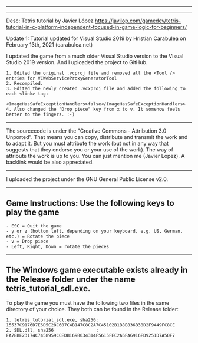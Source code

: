 --------------------------------------------------------------
--------------------------------------------------------------
Desc: Tetris tutorial by Javier López
https://javilop.com/gamedev/tetris-tutorial-in-c-platform-independent-focused-in-game-logic-for-beginners/

Update 1: Tutorial updated for Visual Studio 2019 by Hristian Carabulea on February 13th, 2021 (carabulea.net)

I updated the game from a much older Visual Studio version to the Visual Studio 2019 version. And I uploaded the project to GitHub.
    
    1. Edited the original .vcproj file and removed all the <Tool /> entries for VCWebServiceProxyGeneratorTool
    2. Recompiled.
    3. Edited the newly created .vcxproj file and added the following to each <link> tag:
           <ImageHasSafeExceptionHandlers>false</ImageHasSafeExceptionHandlers>
    4. Also changed the "Drop piece" key from x to v. It somehow feels better to the fingers. :-)

--------------------------------------------------------------

The sourcecode is under the "Creative Commons - Attribution 3.0 Unported". That means you can copy, distribute and transmit the work and to adapt it. But you must attribute the work (but not in any way that suggests that they endorse you or your use of the work). The way of attribute the work is up to you. You can just mention me (Javier López). A backlink would be also appreciated.

--------------------------------------------------------------
I uploaded the project under the GNU General Public License v2.0.

--------------------------------------------------------------
Game Instructions: Use the following keys to play the game
--------------------------------------------------------------

    - ESC = Quit the game
    - y or z (bottom left, depending on your keyboard, e.g. US, German, etc.) = Rotate the piece
    - v = Drop piece
    - Left, Right, Down = rotate the pieces

--------------------------------------------------------------
The Windows game executable exists already in the Release folder under the name tetris_tutorial_sdl.exe.
--------------------------------------------------------------
To play the game you must have the following two files in the same directory of your choice. They both can be found in the Release folder:

    1. tetris_tutorial_sdl.exe, sha256: 15537C9176D7E6D5C28C607C4B147C8C2A7C45102B1B8E836B38D2F9449FC8CE
    2. SDL.dll, sha256                : FA78BE23174C7458959CCEDB169B034314F5615FEC2A6FA6916FD9251D7A50F7

